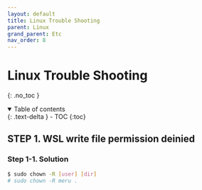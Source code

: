```yaml
---
layout: default
title: Linux Trouble Shooting
parent: Linux
grand_parent: Etc
nav_order: 8
---
```


# Linux Trouble Shooting

{: .no_toc }


<details open markdown="block">
  <summary>
    Table of contents
  </summary>
  {: .text-delta }
- TOC
{:toc}
</details>


<!------------------------------------ STEP ------------------------------------>

## STEP 1. WSL write file permission deinied

### Step 1-1. Solution

```bash
$ sudo chown -R [user] [dir]
# sudo chown -R meru .
```



<br>

<!------------------------------------ STEP ------------------------------------>



